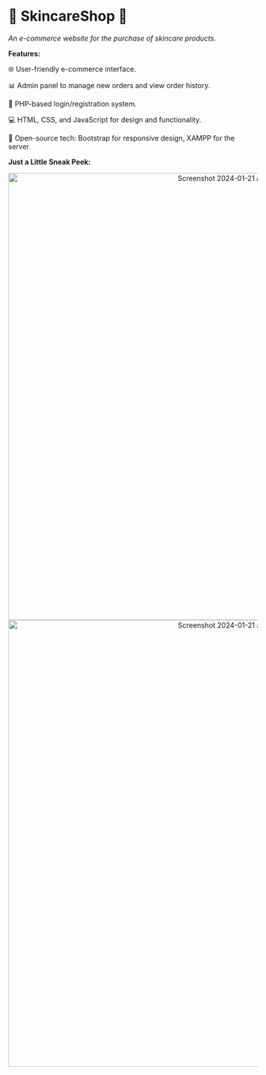 # 🌟 SkincareShop 🌟

*An e-commerce website for the purchase of skincare products.*

**Features:**

🌐 User-friendly e-commerce interface.

📊 Admin panel to manage new orders and view order history.

🔐 PHP-based login/registration system.

💻 HTML, CSS, and JavaScript for design and functionality.

🚀 Open-source tech: Bootstrap for responsive design, XAMPP for the server.

**Just a Little Sneak Peek:**
<p align="center">
<img width="900" alt="Screenshot 2024-01-21 at 17:26:05" src="https://github.com/ruhstratp/SkincareShop/assets/32817506/d230d2f8-f2ac-47ab-8eb2-7ef9429e5292">

<img width="900" alt="Screenshot 2024-01-21 at 17:27:28" src="https://github.com/ruhstratp/SkincareShop/assets/32817506/ab8ebe6d-977a-4e4d-b96b-9968eccf17d3">
</p>
